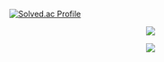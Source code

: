 [![Solved.ac Profile](http://mazassumnida.wtf/api/v2/generate_badge?boj=weeds2577)](https://solved.ac/weeds2577/)
<p align="center"><img src="https://streak-stats.demolab.com?user=GiJungPark&theme=dark&card_width=500&card_height=200"></p>
<p align="center"><img src="https://github-readme-stats.vercel.app/api?username=GiJungPark&show_icons=true&theme=gruvbox"></p>

<!--
**GiJungPark/GiJungPark** is a ✨ _special_ ✨ repository because its `README.md` (this file) appears on your GitHub profile.

Here are some ideas to get you started:



- 🔭 I’m currently working on ...
- 🌱 I’m currently learning ...
- 👯 I’m looking to collaborate on ...
- 🤔 I’m looking for help with ...
- 💬 Ask me about ...
- 📫 How to reach me: ...
- 😄 Pronouns: ...
- ⚡ Fun fact: ...
-->
